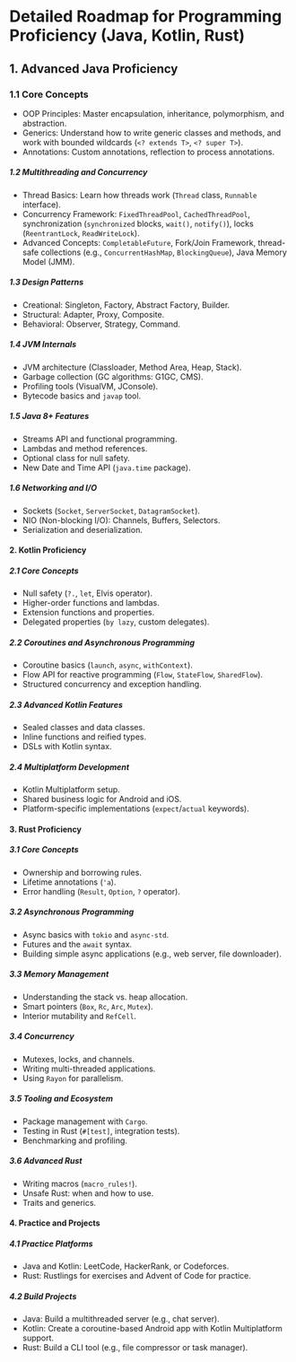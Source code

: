 # Detailed Roadmap for Programming Proficiency (Java, Kotlin, Rust)

## 1. Advanced Java Proficiency
### 1.1 Core Concepts
- OOP Principles: Master encapsulation, inheritance, polymorphism, and abstraction.
- Generics: Understand how to write generic classes and methods, and work with bounded wildcards (`<? extends T>`, `<? super T>`).
- Annotations: Custom annotations, reflection to process annotations.

##### 1.2 Multithreading and Concurrency
- Thread Basics: Learn how threads work (`Thread` class, `Runnable` interface).
- Concurrency Framework: `FixedThreadPool`, `CachedThreadPool`, synchronization (`synchronized` blocks, `wait()`, `notify()`), locks (`ReentrantLock`, `ReadWriteLock`).
- Advanced Concepts: `CompletableFuture`, Fork/Join Framework, thread-safe collections (e.g., `ConcurrentHashMap`, `BlockingQueue`), Java Memory Model (JMM).

##### 1.3 Design Patterns
- Creational: Singleton, Factory, Abstract Factory, Builder.
- Structural: Adapter, Proxy, Composite.
- Behavioral: Observer, Strategy, Command.

##### 1.4 JVM Internals
- JVM architecture (Classloader, Method Area, Heap, Stack).
- Garbage collection (GC algorithms: G1GC, CMS).
- Profiling tools (VisualVM, JConsole).
- Bytecode basics and `javap` tool.

##### 1.5 Java 8+ Features
- Streams API and functional programming.
- Lambdas and method references.
- Optional class for null safety.
- New Date and Time API (`java.time` package).

##### 1.6 Networking and I/O
- Sockets (`Socket`, `ServerSocket`, `DatagramSocket`).
- NIO (Non-blocking I/O): Channels, Buffers, Selectors.
- Serialization and deserialization.

#### 2. Kotlin Proficiency
##### 2.1 Core Concepts
- Null safety (`?.`, `let`, Elvis operator).
- Higher-order functions and lambdas.
- Extension functions and properties.
- Delegated properties (`by lazy`, custom delegates).

##### 2.2 Coroutines and Asynchronous Programming
- Coroutine basics (`launch`, `async`, `withContext`).
- Flow API for reactive programming (`Flow`, `StateFlow`, `SharedFlow`).
- Structured concurrency and exception handling.

##### 2.3 Advanced Kotlin Features
- Sealed classes and data classes.
- Inline functions and reified types.
- DSLs with Kotlin syntax.

##### 2.4 Multiplatform Development
- Kotlin Multiplatform setup.
- Shared business logic for Android and iOS.
- Platform-specific implementations (`expect`/`actual` keywords).

#### 3. Rust Proficiency
##### 3.1 Core Concepts
- Ownership and borrowing rules.
- Lifetime annotations (`'a`).
- Error handling (`Result`, `Option`, `?` operator).

##### 3.2 Asynchronous Programming
- Async basics with `tokio` and `async-std`.
- Futures and the `await` syntax.
- Building simple async applications (e.g., web server, file downloader).

##### 3.3 Memory Management
- Understanding the stack vs. heap allocation.
- Smart pointers (`Box`, `Rc`, `Arc`, `Mutex`).
- Interior mutability and `RefCell`.

##### 3.4 Concurrency
- Mutexes, locks, and channels.
- Writing multi-threaded applications.
- Using `Rayon` for parallelism.

##### 3.5 Tooling and Ecosystem
- Package management with `Cargo`.
- Testing in Rust (`#[test]`, integration tests).
- Benchmarking and profiling.

##### 3.6 Advanced Rust
- Writing macros (`macro_rules!`).
- Unsafe Rust: when and how to use.
- Traits and generics.

#### 4. Practice and Projects
##### 4.1 Practice Platforms
- Java and Kotlin: LeetCode, HackerRank, or Codeforces.
- Rust: Rustlings for exercises and Advent of Code for practice.

##### 4.2 Build Projects
- Java: Build a multithreaded server (e.g., chat server).
- Kotlin: Create a coroutine-based Android app with Kotlin Multiplatform support.
- Rust: Build a CLI tool (e.g., file compressor or task manager).
